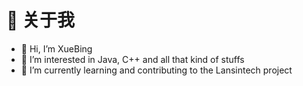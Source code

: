 <!---
BetaXue/BetaXue is a ✨ special ✨ repository because its `README.md` (this file) appears on your GitHub profile.
You can click the Preview link to take a look at your changes.
--->

# 🚀 关于我
- 👋 Hi, I’m XueBing
- 👀 I’m interested in Java, C++ and all that kind of stuffs
- 🌱 I’m currently learning and contributing to the Lansintech project
